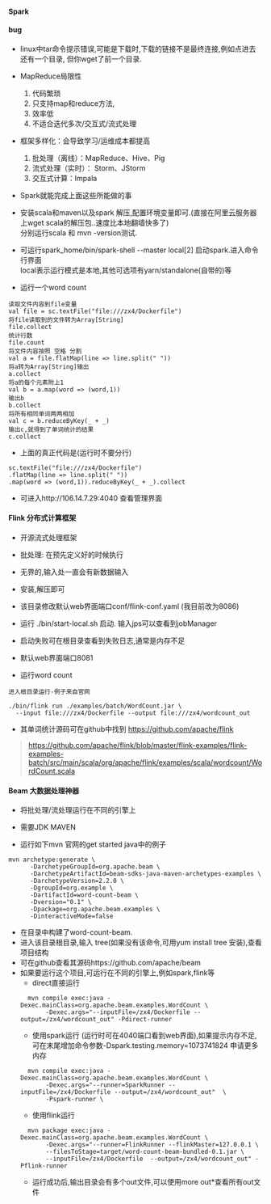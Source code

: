 #### Spark

#### bug
* linux中tar命令提示错误,可能是下载时,下载的链接不是最终连接,例如点进去还有一个目录,
但你wget了前一个目录.


* MapReduce局限性
    1. 代码繁琐
    2. 只支持map和reduce方法,
    3. 效率低
    4. 不适合迭代多次/交互式/流式处理
* 框架多样化：会导致学习/运维成本都提高
    1. 批处理（离线）：MapReduce、Hive、Pig
    2. 流式处理（实时）： Storm、JStorm
    3. 交互式计算：Impala
    
* Spark就能完成上面这些所能做的事


* 安装scala和maven以及spark
解压,配置环境变量即可.(直接在阿里云服务器上wget scala的解压包..速度比本地翻墙快多了)  
分别运行scala 和 mvn -version测试.

* 可运行spark_home/bin/spark-shell --master local[2] 启动spark.进入命令行界面  
local表示运行模式是本地,其他可选项有yarn/standalone(自带的)等

* 运行一个word count
>
    读取文件内容到file变量
    val file = sc.textFile("file:///zx4/Dockerfile")
    将file读取到的文件转为Array[String]
    file.collect
    统计行数
    file.count
    将文件内容按照 空格 分割
    val a = file.flatMap(line => line.split(" "))
    将a转为Array[String]输出
    a.collect
    将a的每个元素附上1
    val b = a.map(word => (word,1))
    输出b
    b.collect
    将所有相同单词两两相加
    val c = b.reduceByKey(_ + _)
    输出c,就得到了单词统计的结果
    c.collect
>
* 上面的真正代码是(运行时不要分行)
>
    sc.textFile("file:///zx4/Dockerfile")
    .flatMap(line => line.split(" "))
    .map(word => (word,1)).reduceByKey(_ + _).collect
>
* 可进入http://106.14.7.29:4040 查看管理界面

#### Flink 分布式计算框架
* 开源流式处理框架
* 批处理: 在预先定义好的时候执行
* 无界的,输入处一直会有新数据输入  

* 安装,解压即可

* 该目录修改默认web界面端口conf/flink-conf.yaml (我目前改为8086)
* 运行 ./bin/start-local.sh 启动.
  输入jps可以查看到jobManager
* 启动失败可在根目录查看到失败日志,通常是内存不足
* 默认web界面端口8081

* 运行word count
>
    进入根目录运行-例子来自官网
    
    ./bin/flink run ./examples/batch/WordCount.jar \
      --input file:///zx4/Dockerfile --output file:///zx4/wordcount_out
>
* 其单词统计源码可在github中找到 https://github.com/apache/flink
> https://github.com/apache/flink/blob/master/flink-examples/flink-examples-batch/src/main/scala/org/apache/flink/examples/scala/wordcount/WordCount.scala

####  Beam 大数据处理神器
* 将批处理/流处理运行在不同的引擎上

* 需要JDK MAVEN
* 运行如下mvn 官网的get started java中的例子
>
    mvn archetype:generate \
          -DarchetypeGroupId=org.apache.beam \
          -DarchetypeArtifactId=beam-sdks-java-maven-archetypes-examples \
          -DarchetypeVersion=2.2.0 \
          -DgroupId=org.example \
          -DartifactId=word-count-beam \
          -Dversion="0.1" \
          -Dpackage=org.apache.beam.examples \
          -DinteractiveMode=false
>
* 在目录中构建了word-count-beam.
* 进入该目录根目录,输入 tree(如果没有该命令,可用yum install tree 安装),查看项目结构
* 可在github查看其源码https://github.com/apache/beam
* 如果要运行这个项目,可运行在不同的引擎上,例如spark,flink等
    * direct直接运行
    >
        mvn compile exec:java -Dexec.mainClass=org.apache.beam.examples.WordCount \
             -Dexec.args="--inputFile=/zx4/Dockerfile --output=/zx4/wordcount_out" -Pdirect-runner
    >
    * 使用spark运行 (运行时可在4040端口看到web界面),如果提示内存不足,可在末尾增加命令参数-Dspark.testing.memory=1073741824 申请更多内存
    >
        mvn compile exec:java -Dexec.mainClass=org.apache.beam.examples.WordCount \
             -Dexec.args="--runner=SparkRunner --inputFile=/zx4/Dockerfile --output=/zx4/wordcount_out"  \
             -Pspark-runner \
             
    >
    * 使用flink运行
    >
        mvn package exec:java -Dexec.mainClass=org.apache.beam.examples.WordCount \
             -Dexec.args="--runner=FlinkRunner --flinkMaster=127.0.0.1 \
             --filesToStage=target/word-count-beam-bundled-0.1.jar \
             --inputFile=/zx4/Dockerfile  --output=/zx4/wordcount_out" -Pflink-runner
    >
    * 运行成功后,输出目录会有多个out文件,可以使用more out*查看所有out文件
    